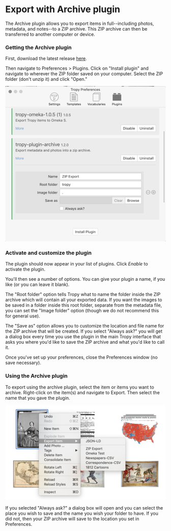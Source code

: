 # Export with Archive plugin

The Archive plugin allows you to export items in full--including photos, metadata, and notes--to a ZIP archive. This ZIP archive can then be transferred to another computer or device.

### Getting the Archive plugin

First, download the latest release [here](https://github.com/tropy/tropy-plugin-archive/releases). 

Then navigate to Preferences &gt; Plugins. Click on "Install plugin" and navigate to wherever the ZIP folder saved on your computer. Select the ZIP folder \(don't unzip it\) and click "Open."

![Plugins window with Archive plugin active](../.gitbook/assets/screen-shot-2020-03-17-at-11.39.29-am.png)

### Activate and customize the plugin

The plugin should now appear in your list of plugins. Click _Enable_ to activate the plugin.

You'll then see a number of options. You can give your plugin a name, if you like \(or you can leave it blank\).

The "Root folder" option tells Tropy what to name the folder inside the ZIP archive which will contain all your exported data. If you want the images to be saved in a folder inside this root folder, separate from the metadata file, you can set the "Image folder" option \(though we do not recommend this for general use\).

The "Save as" option allows you to customize the location and file name for the ZIP archive that will be created. If you select "Always ask?" you will get a dialog box every time you use the plugin in the main Tropy interface that asks you where you'd like to save the ZIP archive and what you'd like to call it.

Once you've set up your preferences, close the Preferences window \(no save necessary\).

### Using the Archive plugin

To export using the archive plugin, select the item or items you want to archive. Right-click on the item\(s\) and navigate to Export. Then select the name that you gave the plugin. 

![How to use the archive plugin \(notice that it&apos;s called ZIP Export, which is the name we gave it above\).](../.gitbook/assets/screen-shot-2020-03-17-at-2.24.57-pm.png)

If you selected "Always ask?" a dialog box will open and you can select the place you wish to save and the name you wish your folder to have. If you did not, then your ZIP archive will save to the location you set in Preferences. 

